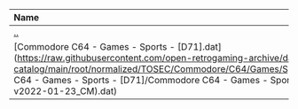 |Name|Size|
|:---|---:|
|[..](../index.html)|DIR|
|[Commodore C64 - Games - Sports - [D71].dat](https://raw.githubusercontent.com/open-retrogaming-archive/dat-catalog/main/root/normalized/TOSEC/Commodore/C64/Games/Sports/[D71]/Commodore C64 - Games - Sports - [D71]/Commodore C64 - Games - Sports - [D71] (TOSEC-v2022-01-23_CM).dat)|2422|
